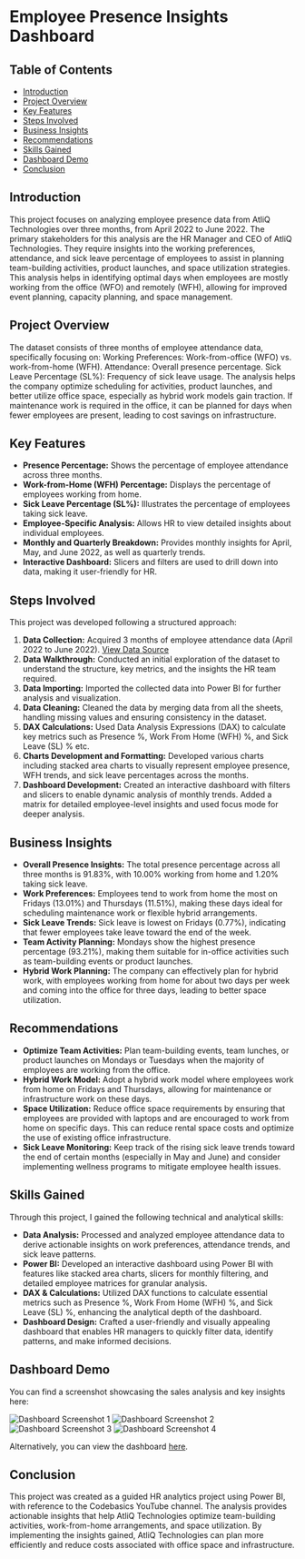 # Employee Presence Insights Dashboard

## Table of Contents
- [Introduction](#introduction)
- [Project Overview](#project-overview)
- [Key Features](#key-features)
- [Steps Involved](#steps-involved)
- [Business Insights](#business-insights)
- [Recommendations](#recommendations)
- [Skills Gained](#skills-gained)
- [Dashboard Demo](#dashboard-demo)
- [Conclusion](#conclusion)

## Introduction
This project focuses on analyzing employee presence data from AtliQ Technologies over three months, from April 2022 to June 2022. The primary stakeholders for this analysis are the HR Manager and CEO of AtliQ Technologies. They require insights into the working preferences, attendance, and sick leave percentage of employees to assist in planning team-building activities, product launches, and space utilization strategies. This analysis helps in identifying optimal days when employees are mostly working from the office (WFO) and remotely (WFH), allowing for improved event planning, capacity planning, and space management.


## Project Overview
The dataset consists of three months of employee attendance data, specifically focusing on:
Working Preferences: Work-from-office (WFO) vs. work-from-home (WFH).
Attendance: Overall presence percentage.
Sick Leave Percentage (SL%): Frequency of sick leave usage.
The analysis helps the company optimize scheduling for activities, product launches, and better utilize office space, especially as hybrid work models gain traction. If maintenance work is required in the office, it can be planned for days when fewer employees are present, leading to cost savings on infrastructure.


## Key Features
- **Presence Percentage:** Shows the percentage of employee attendance across three months.
- **Work-from-Home (WFH) Percentage:** Displays the percentage of employees working from home.
- **Sick Leave Percentage (SL%):** Illustrates the percentage of employees taking sick leave.
- **Employee-Specific Analysis:** Allows HR to view detailed insights about individual employees.
- **Monthly and Quarterly Breakdown:** Provides monthly insights for April, May, and June 2022, as well as quarterly trends.
- **Interactive Dashboard:** Slicers and filters are used to drill down into data, making it user-friendly for HR.


## Steps Involved
This project was developed following a structured approach:
1. **Data Collection:** Acquired 3 months of employee attendance data (April 2022 to June 2022). [View Data Source]()
2. **Data Walkthrough:** Conducted an initial exploration of the dataset to understand the structure, key metrics, and the insights the HR team required.
3. **Data Importing:** Imported the collected data into Power BI for further analysis and visualization.
4. **Data Cleaning:** Cleaned the data by merging data from all the sheets, handling missing values and ensuring consistency in the dataset.
5. **DAX Calculations:** Used Data Analysis Expressions (DAX) to calculate key metrics such as Presence %, Work From Home (WFH) %, and Sick Leave (SL) % etc.
6. **Charts Development and Formatting:** Developed various charts including stacked area charts to visually represent employee presence, WFH trends, and sick leave percentages across the months.
7. **Dashboard Development:** Created an interactive dashboard with filters and slicers to enable dynamic analysis of monthly trends. Added a matrix for detailed employee-level insights and used focus mode for deeper analysis.

  
## Business Insights
- **Overall Presence Insights:** The total presence percentage across all three months is 91.83%, with 10.00% working from home and 1.20% taking sick leave.
- **Work Preferences:** Employees tend to work from home the most on Fridays (13.01%) and Thursdays (11.51%), making these days ideal for scheduling maintenance work or flexible hybrid arrangements.
- **Sick Leave Trends:** Sick leave is lowest on Fridays (0.77%), indicating that fewer employees take leave toward the end of the week.
- **Team Activity Planning:** Mondays show the highest presence percentage (93.21%), making them suitable for in-office activities such as team-building events or product launches.
- **Hybrid Work Planning:** The company can effectively plan for hybrid work, with employees working from home for about two days per week and coming into the office for three days, leading to better space utilization.
  
  
## Recommendations
- **Optimize Team Activities:** Plan team-building events, team lunches, or product launches on Mondays or Tuesdays when the majority of employees are working from the office.
- **Hybrid Work Model:** Adopt a hybrid work model where employees work from home on Fridays and Thursdays, allowing for maintenance or infrastructure work on these days.
- **Space Utilization:** Reduce office space requirements by ensuring that employees are provided with laptops and are encouraged to work from home on specific days. This can reduce rental space costs and optimize the use of existing office infrastructure.
- **Sick Leave Monitoring:** Keep track of the rising sick leave trends toward the end of certain months (especially in May and June) and consider implementing wellness programs to mitigate employee health issues.
   
## Skills Gained
Through this project, I gained the following technical and analytical skills:
- **Data Analysis:** Processed and analyzed employee attendance data to derive actionable insights on work preferences, attendance trends, and sick leave patterns.
- **Power BI:** Developed an interactive dashboard using Power BI with features like stacked area charts, slicers for monthly filtering, and detailed employee matrices for granular analysis.
- **DAX & Calculations:** Utilized DAX functions to calculate essential metrics such as Presence %, Work From Home (WFH) %, and Sick Leave (SL) %, enhancing the analytical depth of the dashboard.
- **Dashboard Design:** Crafted a user-friendly and visually appealing dashboard that enables HR managers to quickly filter data, identify patterns, and make informed decisions.


## Dashboard Demo
You can find a screenshot showcasing the sales analysis and key insights here:

![Dashboard Screenshot 1](https://github.com/KomalSharma0/AtliQ-Hardware-Sales-Analysis/blob/main/AtliQ%20Sales%20Dashboard1.png)
![Dashboard Screenshot 2](https://github.com/KomalSharma0/AtliQ-Hardware-Sales-Analysis/blob/main/AtliQ%20Sales%20Dashboard2.png)
![Dashboard Screenshot 3](https://github.com/KomalSharma0/AtliQ-Hardware-Sales-Analysis/blob/main/AtliQ%20Sales%20Dashboard3.png)
![Dashboard Screenshot 4](https://github.com/KomalSharma0/AtliQ-Hardware-Sales-Analysis/blob/main/AtliQ%20Sales%20Dashboard4.png)

Alternatively, you can view the dashboard [here](https://github.com/KomalSharma0/AtliQ-Hardware-Sales-Analysis/blob/main/AtliQ%20Hardware%20Sales%20Dashboard.pbix).

## Conclusion
This project was created as a guided HR analytics project using Power BI, with reference to the Codebasics YouTube channel. The analysis provides actionable insights that help AtliQ Technologies optimize team-building activities, work-from-home arrangements, and space utilization. By implementing the insights gained, AtliQ Technologies can plan more efficiently and reduce costs associated with office space and infrastructure.



